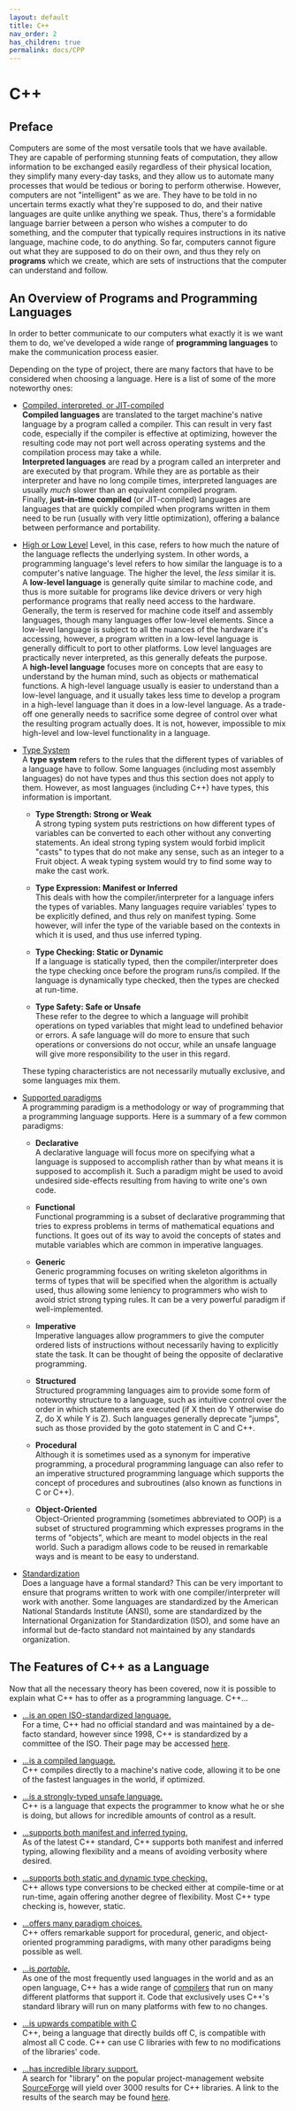 ```yaml
---
layout: default
title: C++
nav_order: 2
has_children: true
permalink: docs/CPP
---
```


# C++

## Preface

Computers are some of the most versatile tools that we have available. They are capable of performing stunning feats of computation, they allow information to be exchanged easily regardless of their physical location, they simplify many every-day tasks, and they allow us to automate many processes that would be tedious or boring to perform otherwise. However, computers are not "intelligent" as we are. They have to be told in no uncertain terms exactly what they're supposed to do, and their native languages are quite unlike anything we speak. Thus, there's a formidable language barrier between a person who wishes a computer to do something, and the computer that typically requires instructions in its native language, machine code, to do anything. So far, computers cannot figure out what they are supposed to do on their own, and thus they rely on **programs** which we create, which are sets of instructions that the computer can understand and follow.  

## An Overview of Programs and Programming Languages

In order to better communicate to our computers what exactly it is we want them to do, we've developed a wide range of **programming languages** to make the communication process easier.  

Depending on the type of project, there are many factors that have to be considered when choosing a language. Here is a list of some of the more noteworthy ones:  

*   <u>Compiled, interpreted, or JIT-compiled</u>  
    **Compiled languages** are translated to the target machine's native language by a program called a compiler. This can result in very fast code, especially if the compiler is effective at optimizing, however the resulting code may not port well across operating systems and the compilation process may take a while.  
    **Interpreted languages** are read by a program called an interpreter and are executed by that program. While they are as portable as their interpreter and have no long compile times, interpreted languages are usually _much_ slower than an equivalent compiled program.  
    Finally, **just-in-time compiled** (or JIT-compiled) languages are languages that are quickly compiled when programs written in them need to be run (usually with very little optimization), offering a balance between performance and portability.  

*   <u>High or Low Level</u> Level, in this case, refers to how much the nature of the language reflects the underlying system. In other words, a programming language's level refers to how similar the language is to a computer's native language. The higher the level, the _less_ similar it is.  
    A **low-level language** is generally quite similar to machine code, and thus is more suitable for programs like device drivers or very high performance programs that really need access to the hardware. Generally, the term is reserved for machine code itself and assembly languages, though many languages offer low-level elements. Since a low-level language is subject to all the nuances of the hardware it's accessing, however, a program written in a low-level language is generally difficult to port to other platforms. Low level languages are practically never interpreted, as this generally defeats the purpose.  
    A **high-level language** focuses more on concepts that are easy to understand by the human mind, such as objects or mathematical functions. A high-level language usually is easier to understand than a low-level language, and it usually takes less time to develop a program in a high-level language than it does in a low-level language. As a trade-off one generally needs to sacrifice some degree of control over what the resulting program actually does. It is not, however, impossible to mix high-level and low-level functionality in a language.  

*   <u>Type System</u>  
    A **type system** refers to the rules that the different types of variables of a language have to follow. Some languages (including most assembly languages) do not have types and thus this section does not apply to them. However, as most languages (including C++) have types, this information is important.  

    *   **Type Strength: Strong or Weak**  
        A strong typing system puts restrictions on how different types of variables can be converted to each other without any converting statements. An ideal strong typing system would forbid implicit "casts" to types that do not make any sense, such as an integer to a Fruit object. A weak typing system would try to find some way to make the cast work.  

    *   **Type Expression: Manifest or Inferred**  
        This deals with how the compiler/interpreter for a language infers the types of variables. Many languages require variables' types to be explicitly defined, and thus rely on manifest typing. Some however, will infer the type of the variable based on the contexts in which it is used, and thus use inferred typing.  

    *   **Type Checking: Static or Dynamic**  
        If a language is statically typed, then the compiler/interpreter does the type checking once before the program runs/is compiled. If the language is dynamically type checked, then the types are checked at run-time.  

    *   **Type Safety: Safe or Unsafe**  
        These refer to the degree to which a language will prohibit operations on typed variables that might lead to undefined behavior or errors. A safe language will do more to ensure that such operations or conversions do not occur, while an unsafe language will give more responsibility to the user in this regard.  

    These typing characteristics are not necessarily mutually exclusive, and some languages mix them.  

*   <u>Supported paradigms</u>  
    A programming paradigm is a methodology or way of programming that a programming language supports. Here is a summary of a few common paradigms:  

    *   **Declarative**  
        A declarative language will focus more on specifying what a language is supposed to accomplish rather than by what means it is supposed to accomplish it. Such a paradigm might be used to avoid undesired side-effects resulting from having to write one's own code.  

    *   **Functional**  
        Functional programming is a subset of declarative programming that tries to express problems in terms of mathematical equations and functions. It goes out of its way to avoid the concepts of states and mutable variables which are common in imperative languages.  

    *   **Generic**  
        Generic programming focuses on writing skeleton algorithms in terms of types that will be specified when the algorithm is actually used, thus allowing some leniency to programmers who wish to avoid strict strong typing rules. It can be a very powerful paradigm if well-implemented.  

    *   **Imperative**  
        Imperative languages allow programmers to give the computer ordered lists of instructions without necessarily having to explicitly state the task. It can be thought of being the opposite of declarative programming.  

    *   **Structured**  
        Structured programming languages aim to provide some form of noteworthy structure to a language, such as intuitive control over the order in which statements are executed (if X then do Y otherwise do Z, do X while Y is Z). Such languages generally deprecate "jumps", such as those provided by the goto statement in C and C++.  

    *   **Procedural**  
        Although it is sometimes used as a synonym for imperative programming, a procedural programming language can also refer to an imperative structured programming language which supports the concept of procedures and subroutines (also known as functions in C or C++).  

    *   **Object-Oriented**  
        Object-Oriented programming (sometimes abbreviated to OOP) is a subset of structured programming which expresses programs in the terms of "objects", which are meant to model objects in the real world. Such a paradigm allows code to be reused in remarkable ways and is meant to be easy to understand.  

*   <u>Standardization</u>  
    Does a language have a formal standard? This can be very important to ensure that programs written to work with one compiler/interpreter will work with another. Some languages are standardized by the American National Standards Institute (ANSI), some are standardized by the International Organization for Standardization (ISO), and some have an informal but de-facto standard not maintained by any standards organization.  

## The Features of C++ as a Language

Now that all the necessary theory has been covered, now it is possible to explain what C++ has to offer as a programming language. C++...  

*   <u>...is an open ISO-standardized language.</u>  
    For a time, C++ had no official standard and was maintained by a de-facto standard, however since 1998, C++ is standardized by a committee of the ISO. Their page may be accessed [here](http://www.open-std.org/jtc1/sc22/wg21/).  

*   <u>...is a compiled language.</u>  
    C++ compiles directly to a machine's native code, allowing it to be one of the fastest languages in the world, if optimized.  

*   <u>...is a strongly-typed unsafe language.</u>  
    C++ is a language that expects the programmer to know what he or she is doing, but allows for incredible amounts of control as a result.  

*   <u>...supports both manifest and inferred typing.</u>  
    As of the latest C++ standard, C++ supports both manifest and inferred typing, allowing flexibility and a means of avoiding verbosity where desired.  

*   <u>...supports both static and dynamic type checking.</u>  
    C++ allows type conversions to be checked either at compile-time or at run-time, again offering another degree of flexibility. Most C++ type checking is, however, static.  

*   <u>...offers many paradigm choices.</u>  
    C++ offers remarkable support for procedural, generic, and object-oriented programming paradigms, with many other paradigms being possible as well.  

*   <u>...is _portable._</u>  
    As one of the most frequently used languages in the world and as an open language, C++ has a wide range of [compilers](http://www2.research.att.com/~bs/compilers.html) that run on many different platforms that support it. Code that exclusively uses C++'s standard library will run on many platforms with few to no changes.  

*   <u>...is upwards compatible with C</u>  
    C++, being a language that directly builds off C, is compatible with almost all C code. C++ can use C libraries with few to no modifications of the libraries' code.  

*   <u>...has incredible library support.</u>  
    A search for "library" on the popular project-management website [SourceForge](http://www.sourceforge.net) will yield over 3000 results for C++ libraries. A link to the results of the search may be found [here](http://sourceforge.net/directory/language:C%2B%2B/?q=library).  
